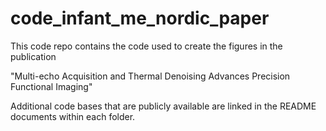 # code_infant_me_nordic_paper

This code repo contains the code used to create the figures in the publication

"Multi-echo Acquisition and Thermal Denoising Advances Precision Functional Imaging"

Additional code bases that are publicly available are linked in the README documents within each folder.
